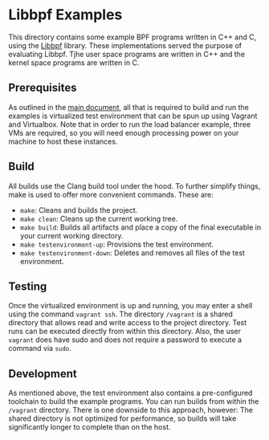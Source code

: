 # Libbpf Examples
This directory contains some example BPF programs written in C++ and C, using the [Libbpf](https://github.com/libbpf/libbpf) library.
These implementations served the purpose of evaluating Libbpf.
Tjhe user space programs are written in C++ and the kernel space programs are written in C.

##  Prerequisites
As outlined in the [main document](../README.md#prerequisites), all that is required to build and run the examples is virtualized test environment that can be spun up using Vagrant and Virtualbox.
Note that in order to run the load balancer example, three VMs are required, so you will need enough processing power on your machine to host these instances.

## Build
All builds use the Clang build tool under the hood.
To further simplify things, make is used to offer more convenient commands.
These are:

- `make`: Cleans and builds the project.
- `make clean`: Cleans up the current working tree.
- `make build`: Builds all artifacts and place a copy of the final executable in your current working directory.
- `make testenvironment-up`: Provisions the test environment. 
- `make testenvironment-down`: Deletes and removes all files of the test environment.

## Testing
Once the virtualized environment is up and running, you may enter a shell using the command `vagrant ssh`.
The directory `/vagrant` is a shared directory that allows read and write access to the project directory.
Test runs can be executed directly from within this directory.
Also, the user `vagrant` does have sudo and does not require a password to execute a command via `sudo`.

## Development
As mentioned above, the test environment also contains a pre-configured toolchain to build the example programs. 
You can run builds from within the `/vagrant` directory.
There is one downside to this approach, however: The shared directory is not optimized for performance, so builds will take significantly longer to complete than on the host.

 